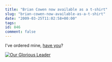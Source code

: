 ```yaml
---
title: "Brian Cowen now available as a t-shirt"
slug: "brian-cowen-now-available-as-a-t-shirt"
date: "2009-03-25T11:02:58+00:00"
tags:
id: 846
comment: false
---
```


I've ordered mine, [have you](http://287857.spreadshirt.net/en/IE/Shop)?

[![](http://image.spreadshirt.net/image-server/image/product/10250204/view/1/type/png/width/280/height/280 "Our Glorious Leader")](http://287857.spreadshirt.net/en/IE/Shop)
